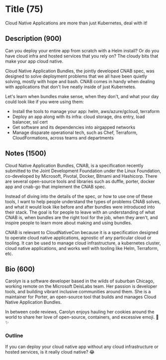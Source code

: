# Title (75)
Cloud Native Applications are more than just Kubernetes, deal with it!

## Description (900)
Can you deploy your entire app from scratch with a Helm install? Or do you
have cloud infra and hosted services that you rely on? The cloudy bits that make
your app cloud native.

Cloud Native Application Bundles, the jointly developed CNAB spec, was designed
to solve deployment problems that we all have been quietly solving, mostly with
hope and bash. CNAB comes in handy when dealing with applications that don't
live neatly inside of just Kubernetes.

Let's learn when bundles make sense, when they don't, and what your day could
look like if you were using them:

* Install the tools to manage your app: helm, aws/azure/gcloud, terraform
* Deploy an app along with its infra: cloud storage, dns entry, load balancer, ssl cert
* Get software and its dependencies into airgapped networks
* Manage disparate operational tech, such as Chef, Terraform, CloudFormations, across teams and departments

## Notes (1500)
Cloud Native Application Bundles, CNAB, is a specification recently submitted to
the Joint Development Foundation under the Linux Foundation, co-developed by
Microsoft, Pivotal, Docker, Bitnami and Hashicorp. There are several open-source
tools and libraries such as duffle, porter, docker app and cnab-go that
implement the CNAB spec.

Instead of diving into the details of the spec, or how to use one of these
tools, I want to help people understand the types of problems CNAB solves, and
what it would look like before and after bundles were introduced into their
stack. The goal is for people to leave with an understanding of what CNAB is,
when bundles are the right tool for the job, when they aren't, and inspire
people to learn more about making and using bundles.

CNAB is relevant to CloudNativeCon because it is a specification designed to 
operate cloud native applications, agnostic of any particular cloud or tooling.
It can be used to manage cloud infrastructure, a kubernetes cluster, cloud native
applications, and works well with tooling like Helm, Terraform, etc.

## Bio (600)
Carolyn is a software developer based in the wilds of suburban Chicago, working
remote on the Microsoft DeisLabs team. Her passion is developer tools, and
building vibrant inclusive communities around them. She is a maintainer for
Porter, an open-source tool that builds and manages Cloud Native Application
Bundles.

In between code reviews, Carolyn enjoys hauling her cookies around the world to
share her love of open-source, containers, and excessive emoji. 🌈 ✨

### Outline

If you can deploy your cloud native app without any cloud infrastructure
or hosted services, is it really cloud native? 😂